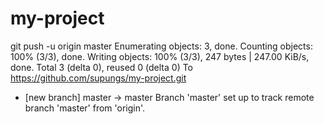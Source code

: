 # my-project
git push -u origin master
Enumerating objects: 3, done.
Counting objects: 100% (3/3), done.
Writing objects: 100% (3/3), 247 bytes | 247.00 KiB/s, done.
Total 3 (delta 0), reused 0 (delta 0)
To https://github.com/supungs/my-project.git
* [new branch] master -> master
Branch 'master' set up to track remote branch 'master' from 'origin'.
